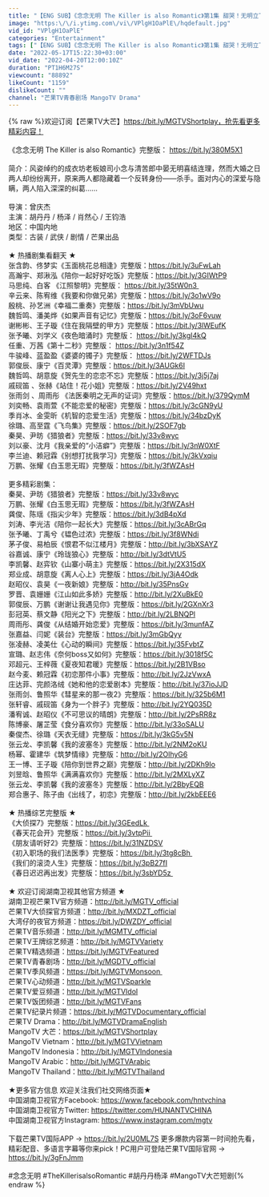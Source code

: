 ```yaml
---
title: "【ENG SUB】《念念无明 The Killer is also Romantic》第1集 甜哭！无明立下承诺护小念终生【芒果TV青春剧场】"
image: "https:\/\/i.ytimg.com\/vi\/VPlgH1OaPlE\/hqdefault.jpg"
vid_id: "VPlgH1OaPlE"
categories: "Entertainment"
tags: ["【ENG SUB】《念念无明 The Killer is also Romantic》第1集 甜哭！无明立下承诺护小念终生【芒果TV青春剧场】","full 念念无明","念念无明 the killer is also romantic"]
date: "2022-05-17T15:22:30+03:00"
vid_date: "2022-04-20T12:00:10Z"
duration: "PT1H6M27S"
viewcount: "88892"
likeCount: "1159"
dislikeCount: ""
channel: "芒果TV青春剧场 MangoTV Drama"
---
```

{% raw %}欢迎订阅【芒果TV大芒】<a rel="nofollow" target="blank" href="https://bit.ly/MGTVShortplay，抢先看更多精彩内容！">https://bit.ly/MGTVShortplay，抢先看更多精彩内容！</a><br /><br />《念念无明 The Killer is also Romantic》完整版： <a rel="nofollow" target="blank" href="https://bit.ly/380M5X1">https://bit.ly/380M5X1</a><br /><br />简介：风姿绰约的成衣坊老板娘司小念与清苦郎中晏无明喜结连理，然而大婚之日两人却纷纷离开，原来两人都隐藏着一个反转身份——杀手。面对内心的深爱与隐瞒，两人陷入深深的纠葛……<br /><br />导演：曾庆杰<br />主演：胡丹丹 / 杨泽 / 肖然心 / 王钧浩<br />地区：中国内地<br />类型：古装 / 武侠 / 剧情 / 芒果出品<br /><br />★ 热播剧集看翻天 ★ <br />张含韵、佟梦实《玉面桃花总相逢》完整版：<a rel="nofollow" target="blank" href="https://bit.ly/3uFwLah">https://bit.ly/3uFwLah</a><br />高瀚宇、郑湫泓《陪你一起好好吃饭》完整版：<a rel="nofollow" target="blank" href="https://bit.ly/3GIWtP9">https://bit.ly/3GIWtP9</a><br />马思纯、白客 《江照黎明》完整版： <a rel="nofollow" target="blank" href="https://bit.ly/35tW0n3 ">https://bit.ly/35tW0n3 </a><br />辛云来、陈宥维《我要和你做兄弟》完整版：<a rel="nofollow" target="blank" href="https://bit.ly/3o1wV9o">https://bit.ly/3o1wV9o</a><br />殷桃、孙艺洲《幸福二重奏》完整版：<a rel="nofollow" target="blank" href="https://bit.ly/3mVbUwu">https://bit.ly/3mVbUwu</a> <br />魏哲鸣、潘美烨《如果声音有记忆》完整版：<a rel="nofollow" target="blank" href="https://bit.ly/3oF6vuw">https://bit.ly/3oF6vuw</a><br />谢彬彬、王子璇《住在我隔壁的甲方》完整版：<a rel="nofollow" target="blank" href="https://bit.ly/3lWEufK">https://bit.ly/3lWEufK</a><br />张予曦、刘学义《夜色暗涌时》完整版： <a rel="nofollow" target="blank" href="https://bit.ly/3kgI4kQ">https://bit.ly/3kgI4kQ</a><br />任重、万茜《第十二秒》完整版： <a rel="nofollow" target="blank" href="https://bit.ly/3n1f54Z">https://bit.ly/3n1f54Z</a> <br />牛骏峰、蓝盈盈《婆婆的镯子》完整版： <a rel="nofollow" target="blank" href="https://bit.ly/2WFTDJs">https://bit.ly/2WFTDJs</a> <br />郭俊辰、康宁《百灵潭》完整版：<a rel="nofollow" target="blank" href="https://bit.ly/3AUGk6I">https://bit.ly/3AUGk6I</a> <br />魏哲鸣、胡意旋《贺先生的恋恋不忘》完整版：<a rel="nofollow" target="blank" href="https://bit.ly/3j5j7aj">https://bit.ly/3j5j7aj</a> <br />戚砚笛 、张赫《站住！花小姐》完整版：<a rel="nofollow" target="blank" href="https://bit.ly/2V49hxt">https://bit.ly/2V49hxt</a> <br />张雨剑 、周雨彤 《法医秦明之无声的证词》完整版：<a rel="nofollow" target="blank" href="https://bit.ly/379QymM">https://bit.ly/379QymM</a> <br />刘奕畅、袁雨萱《不能恋爱的秘密》完整版：<a rel="nofollow" target="blank" href="https://bit.ly/3cGN9yU">https://bit.ly/3cGN9yU</a> <br />季肖冰、金雯昕《机智的恋爱生活》完整版：<a rel="nofollow" target="blank" href="https://bit.ly/34bzDyK">https://bit.ly/34bzDyK</a> <br />徐璐、高至霆《飞鸟集》完整版：<a rel="nofollow" target="blank" href="https://bit.ly/2SOF7gb">https://bit.ly/2SOF7gb</a> <br />秦昊、尹昉《猎狼者》完整版：<a rel="nofollow" target="blank" href="https://bit.ly/33v8wyc">https://bit.ly/33v8wyc</a> <br />刘以豪、沈月《我亲爱的“小洁癖”》完整版：<a rel="nofollow" target="blank" href="https://bit.ly/3nW0XtF">https://bit.ly/3nW0XtF</a> <br />李兰迪、赖冠霖《别想打扰我学习》完整版：<a rel="nofollow" target="blank" href="https://bit.ly/3kVxqiu">https://bit.ly/3kVxqiu</a> <br />万鹏、张耀《白玉思无瑕》完整版：<a rel="nofollow" target="blank" href="https://bit.ly/3fWZAsH">https://bit.ly/3fWZAsH</a> <br /><br />更多精彩剧集： <br />秦昊、尹昉《猎狼者》完整版：<a rel="nofollow" target="blank" href="https://bit.ly/33v8wyc">https://bit.ly/33v8wyc</a> <br />万鹏、张耀《白玉思无瑕》完整版：<a rel="nofollow" target="blank" href="https://bit.ly/3fWZAsH">https://bit.ly/3fWZAsH</a> <br />龚俊、陈瑶《指尖少年》完整版：<a rel="nofollow" target="blank" href="https://bit.ly/3dB4pXd">https://bit.ly/3dB4pXd</a> <br />刘涛、李光洁《陪你一起长大》完整版：<a rel="nofollow" target="blank" href="https://bit.ly/3cABrGq">https://bit.ly/3cABrGq</a> <br />张予曦、丁禹兮《韫色过浓》完整版：<a rel="nofollow" target="blank" href="https://bit.ly/3f8WNdi">https://bit.ly/3f8WNdi</a> <br />茅子俊、易柏辰《恨君不似江楼月》完整版：<a rel="nofollow" target="blank" href="http://bit.ly/3bXSAYZ">http://bit.ly/3bXSAYZ</a> <br />谷嘉诚、康宁《玲珑狼心》完整版：<a rel="nofollow" target="blank" href="http://bit.ly/3dtVtU5">http://bit.ly/3dtVtU5</a> <br />李凯馨、赵弈钦《山寨小萌主》完整版：<a rel="nofollow" target="blank" href="https://bit.ly/2X315dX">https://bit.ly/2X315dX</a> <br />郑业成、胡意旋《离人心上》完整版：<a rel="nofollow" target="blank" href="https://bit.ly/3jA4Odk">https://bit.ly/3jA4Odk</a> <br />赵昭仪、袁昊《一夜新娘》完整版：<a rel="nofollow" target="blank" href="http://bit.ly/35PnsGv">http://bit.ly/35PnsGv</a> <br />罗晋、袁姗姗《江山如此多娇》完整版：<a rel="nofollow" target="blank" href="http://bit.ly/2XuBkE0">http://bit.ly/2XuBkE0</a> <br />郭俊辰、万鹏《谢谢让我遇见你》完整版：<a rel="nofollow" target="blank" href="https://bit.ly/2GXnXr3">https://bit.ly/2GXnXr3</a> <br />彭冠英、蔡文静《阳光之下》完整版：<a rel="nofollow" target="blank" href="http://bit.ly/2LBNQPl">http://bit.ly/2LBNQPl</a> <br />周雨彤、龚俊《从结婚开始恋爱》完整版：<a rel="nofollow" target="blank" href="https://bit.ly/3munfAZ">https://bit.ly/3munfAZ</a> <br />张嘉益、闫妮《装台》完整版：<a rel="nofollow" target="blank" href="https://bit.ly/3mGbQyy">https://bit.ly/3mGbQyy</a> <br />张凌赫、凌美仕《心动的瞬间》完整版：<a rel="nofollow" target="blank" href="https://bit.ly/35FvbtZ">https://bit.ly/35FvbtZ</a> <br />宣璐、赵志伟《奈何boss又如何》完整版：<a rel="nofollow" target="blank" href="https://bit.ly/3018f5C">https://bit.ly/3018f5C</a> <br />邓超元、王梓薇《夏夜知君暖》完整版：<a rel="nofollow" target="blank" href="https://bit.ly/2B1VBso">https://bit.ly/2B1VBso</a> <br />赵今麦、赖冠霖《初恋那件小事》完整版：<a rel="nofollow" target="blank" href="http://bit.ly/2JzVwxA">http://bit.ly/2JzVwxA</a> <br />庄达菲、完颜洛绒《她和他的恋爱剧本》完整版：<a rel="nofollow" target="blank" href="http://bit.ly/37ioJJD">http://bit.ly/37ioJJD</a> <br />张雨剑、鲁照华《彗星来的那一夜2》完整版：<a rel="nofollow" target="blank" href="https://bit.ly/325b6M1">https://bit.ly/325b6M1</a> <br />张轩睿、戚砚笛《身为一个胖子》完整版：<a rel="nofollow" target="blank" href="http://bit.ly/2YQ035D">http://bit.ly/2YQ035D</a> <br />潘宥诚、赵昭仪《不可思议的晴朗》完整版：<a rel="nofollow" target="blank" href="http://bit.ly/2PsRR8z">http://bit.ly/2PsRR8z</a> <br />陈博豪、屠芷莹《食分喜欢你》完整版：<a rel="nofollow" target="blank" href="http://bit.ly/33oSALU">http://bit.ly/33oSALU</a> <br />秦俊杰、徐璐《天衣无缝》完整版：<a rel="nofollow" target="blank" href="https://bit.ly/3kG5v5N">https://bit.ly/3kG5v5N</a> <br />张云龙、李凯馨《我的波塞冬》完整版：<a rel="nofollow" target="blank" href="http://bit.ly/2NM2oKU">http://bit.ly/2NM2oKU</a> <br />杨幂、霍建华《筑梦情缘》完整版：<a rel="nofollow" target="blank" href="http://bit.ly/2OlhyG6">http://bit.ly/2OlhyG6</a> <br />王一博、王子璇《陪你到世界之巅》完整版：<a rel="nofollow" target="blank" href="http://bit.ly/2DKh9Io">http://bit.ly/2DKh9Io</a> <br />刘昱晗、鲁照华《满满喜欢你》完整版：<a rel="nofollow" target="blank" href="http://bit.ly/2MXLyXZ">http://bit.ly/2MXLyXZ</a> <br />张云龙、李凯馨《我的波塞冬》完整版：<a rel="nofollow" target="blank" href="http://bit.ly/2BbyEQB">http://bit.ly/2BbyEQB</a> <br />郑合惠子、陈子由《出线了，初恋》完整版：<a rel="nofollow" target="blank" href="http://bit.ly/2kbEEE6">http://bit.ly/2kbEEE6</a><br /><br />★ 热播综艺完整版 ★ <br />《大侦探7》完整版：<a rel="nofollow" target="blank" href="https://bit.ly/3GEedLk ">https://bit.ly/3GEedLk </a><br />《春天花会开》完整版：<a rel="nofollow" target="blank" href="https://bit.ly/3vtpPii ">https://bit.ly/3vtpPii </a><br />《朋友请听好2》完整版：<a rel="nofollow" target="blank" href="https://bit.ly/31NZDSV">https://bit.ly/31NZDSV</a><br />《初入职场的我们法医季》完整版：<a rel="nofollow" target="blank" href="https://bit.ly/3tg8cBh ">https://bit.ly/3tg8cBh </a><br />《我们的滚烫人生》完整版：<a rel="nofollow" target="blank" href="https://bit.ly/3pB27fI">https://bit.ly/3pB27fI</a><br />《春日迟迟再出发》完整版：<a rel="nofollow" target="blank" href="https://bit.ly/3sbYD5z ">https://bit.ly/3sbYD5z </a><br /><br />★ 欢迎订阅湖南卫视其他官方频道 ★ <br />湖南卫视芒果TV官方频道：<a rel="nofollow" target="blank" href="http://bit.ly/MGTV_official">http://bit.ly/MGTV_official</a><br />芒果TV大侦探官方频道：<a rel="nofollow" target="blank" href="http://bit.ly/MXDZT_official">http://bit.ly/MXDZT_official</a><br />大湾仔的夜官方频道：<a rel="nofollow" target="blank" href="https://bit.ly/DWZDY_official">https://bit.ly/DWZDY_official</a><br />芒果TV音乐频道：<a rel="nofollow" target="blank" href="http://bit.ly/MGMTV_official">http://bit.ly/MGMTV_official</a><br />芒果TV王牌综艺频道：<a rel="nofollow" target="blank" href="http://bit.ly/MGTVVariety">http://bit.ly/MGTVVariety</a><br />芒果TV精选频道：<a rel="nofollow" target="blank" href="https://bit.ly/MGTVFeatured">https://bit.ly/MGTVFeatured</a><br />芒果TV青春剧场：<a rel="nofollow" target="blank" href="http://bit.ly/MGDTV_official">http://bit.ly/MGDTV_official</a><br />芒果TV季风频道：<a rel="nofollow" target="blank" href="https://bit.ly/MGTVMonsoon ">https://bit.ly/MGTVMonsoon </a><br />芒果TV心动频道：<a rel="nofollow" target="blank" href="http://bit.ly/MGTVSparkle">http://bit.ly/MGTVSparkle</a><br />芒果TV爱豆频道：<a rel="nofollow" target="blank" href="http://bit.ly/MGTVIdol">http://bit.ly/MGTVIdol</a><br />芒果TV饭团频道：<a rel="nofollow" target="blank" href="http://bit.ly/MGTVFans">http://bit.ly/MGTVFans</a><br />芒果TV纪录片频道：<a rel="nofollow" target="blank" href="https://bit.ly/MGTVDocumentary_official">https://bit.ly/MGTVDocumentary_official</a><br />芒果TV Drama：<a rel="nofollow" target="blank" href="http://bit.ly/MGTVDramaEnglish">http://bit.ly/MGTVDramaEnglish</a><br />MangoTV 大芒：<a rel="nofollow" target="blank" href="https://bit.ly/MGTVShortplay">https://bit.ly/MGTVShortplay</a><br />MangoTV Vietnam：<a rel="nofollow" target="blank" href="http://bit.ly/MGTVVietnam">http://bit.ly/MGTVVietnam</a>  <br />MangoTV Indonesia：<a rel="nofollow" target="blank" href="http://bit.ly/MGTVIndonesia">http://bit.ly/MGTVIndonesia</a><br />MangoTV Arabic：<a rel="nofollow" target="blank" href="http://bit.ly/MGTVArabic">http://bit.ly/MGTVArabic</a><br />MangoTV Thailand：<a rel="nofollow" target="blank" href="http://bit.ly/MGTVThailand">http://bit.ly/MGTVThailand</a><br /> <br />★更多官方信息 欢迎关注我们社交网络页面★<br />中国湖南卫视官方Facebook: <a rel="nofollow" target="blank" href="https://www.facebook.com/hntvchina">https://www.facebook.com/hntvchina</a><br />中国湖南卫视官方Twitter: <a rel="nofollow" target="blank" href="https://twitter.com/HUNANTVCHINA">https://twitter.com/HUNANTVCHINA</a><br />中国湖南卫视官方Instagram: <a rel="nofollow" target="blank" href="https://www.instagram.com/mgtv">https://www.instagram.com/mgtv</a><br /><br />下载芒果TV国际APP → <a rel="nofollow" target="blank" href="https://bit.ly/2U0ML7S">https://bit.ly/2U0ML7S</a>  更多爆款内容第一时间抢先看，精彩配音、多语言字幕等你来pick！PC用户可登陆芒果TV国际官网 → <a rel="nofollow" target="blank" href="https://bit.ly/3gFnJmm">https://bit.ly/3gFnJmm</a><br /><br />#念念无明 #TheKillerisalsoRomantic #胡丹丹杨泽 #MangoTV大芒短剧{% endraw %}
